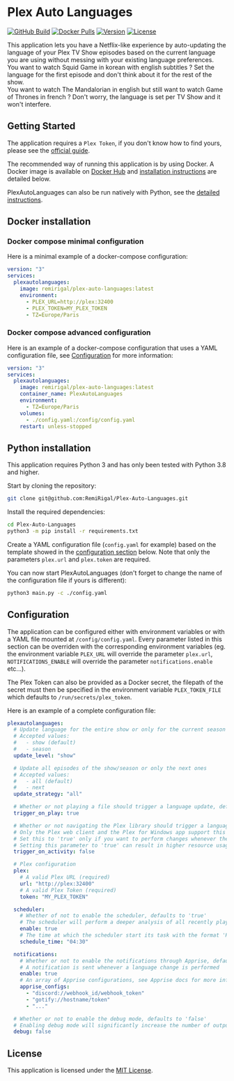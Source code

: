 # Plex Auto Languages

[![GitHub Build](https://img.shields.io/github/workflow/status/RemiRigal/Plex-Auto-Languages/dockerhub_build_push?style=flat-square)](https://github.com/RemiRigal/Plex-Auto-Languages/actions/workflows/dockerhub_build_push.yml)
[![Docker Pulls](https://img.shields.io/docker/pulls/remirigal/plex-auto-languages?style=flat-square)](https://hub.docker.com/r/remirigal/plex-auto-languages)
[![Version](https://img.shields.io/github/v/tag/RemiRigal/Plex-Auto-Languages?style=flat-square&label=version)](https://github.com/RemiRigal/Plex-Auto-Languages/tags)
[![License](https://img.shields.io/github/license/RemiRigal/Plex-Auto-Languages?style=flat-square)](https://github.com/RemiRigal/Plex-Auto-Languages/blob/master/LICENSE)

This application lets you have a Netflix-like experience by auto-updating the language of your Plex TV Show episodes based on the current language you are using without messing with your existing language preferences.  
You want to watch Squid Game in korean with english subtitles ? Set the language for the first episode and don't think about it for the rest of the show.  
You want to watch The Mandalorian in english but still want to watch Game of Thrones in french ? Don't worry, the language is set per TV Show and it won't interfere.


## Getting Started

The application requires a `Plex Token`, if you don't know how to find yours, please see the [official guide](https://support.plex.tv/articles/204059436-finding-an-authentication-token-x-plex-token/).

The recommended way of running this application is by using Docker. A Docker image is available on [Docker Hub](https://hub.docker.com/r/remirigal/plex-auto-languages) and [installation instructions](#docker-installation) are detailed below.

PlexAutoLanguages can also be run natively with Python, see the [detailed instructions](#python-installation).


## Docker installation

### Docker compose minimal configuration

Here is a minimal example of a docker-compose configuration:
```yaml
version: "3"
services:
  plexautolanguages:
    image: remirigal/plex-auto-languages:latest
    environment:
      - PLEX_URL=http://plex:32400
      - PLEX_TOKEN=MY_PLEX_TOKEN
      - TZ=Europe/Paris
```

### Docker compose advanced configuration

Here is an example of a docker-compose configuration that uses a YAML configuration file, see [Configuration](#configuration) for more information:
```yaml
version: "3"
services:
  plexautolanguages:
    image: remirigal/plex-auto-languages:latest
    container_name: PlexAutoLanguages
    environment:
      - TZ=Europe/Paris
    volumes:
      - ./config.yaml:/config/config.yaml
    restart: unless-stopped
```


## Python installation

This application requires Python 3 and has only been tested with Python 3.8 and higher.

Start by cloning the repository:
```bash
git clone git@github.com:RemiRigal/Plex-Auto-Languages.git
```

Install the required dependencies:
```bash
cd Plex-Auto-Languages
python3 -m pip install -r requirements.txt
```

Create a YAML configuration file (`config.yaml` for example) based on the template showed in the [configuration section](#configuration) below. Note that only the parameters `plex.url` and `plex.token` are required.

You can now start PlexAutoLanguages (don't forget to change the name of the configuration file if yours is different):
```bash
python3 main.py -c ./config.yaml
```



## Configuration

The application can be configured either with environment variables or with a YAML file mounted at `/config/config.yaml`. Every parameter listed in this section can be overriden with the corresponding environment variables (eg. the environment variable `PLEX_URL` will override the parameter `plex.url`, `NOTIFICATIONS_ENABLE` will override the parameter `notifications.enable` etc...).

The Plex Token can also be provided as a Docker secret, the filepath of the secret must then be specified in the environment variable `PLEX_TOKEN_FILE` which defaults to `/run/secrets/plex_token`.

Here is an example of a complete configuration file:
```yaml
plexautolanguages:
  # Update language for the entire show or only for the current season
  # Accepted values:
  #   - show (default)
  #   - season
  update_level: "show"

  # Update all episodes of the show/season or only the next ones
  # Accepted values:
  #   - all (default)
  #   - next
  update_strategy: "all"

  # Whether or not playing a file should trigger a language update, defaults to 'true'
  trigger_on_play: true

  # Whether or not navigating the Plex library should trigger a language update, defaults to 'false'
  # Only the Plex web client and the Plex for Windows app support this feature
  # Set this to 'true' only if you want to perform changes whenever the default track of an episode is updated, even when the episode is not played.
  # Setting this parameter to 'true' can result in higher resource usage.
  trigger_on_activity: false

  # Plex configuration
  plex:
    # A valid Plex URL (required)
    url: "http://plex:32400"
    # A valid Plex Token (required)
    token: "MY_PLEX_TOKEN"

  scheduler:
    # Whether of not to enable the scheduler, defaults to 'true'
    # The scheduler will perform a deeper analysis of all recently played TV Shows
    enable: true
    # The time at which the scheduler start its task with the format 'HH:MM', defaults to '02:00'
    schedule_time: "04:30"

  notifications:
    # Whether or not to enable the notifications through Apprise, defaults to 'false'
    # A notification is sent whenever a language change is performed
    enable: true
    # An array of Apprise configurations, see Apprise docs for more information: https://github.com/caronc/apprise
    apprise_configs:
      - "discord://webhook_id/webhook_token"
      - "gotify://hostname/token"
      - "..."

  # Whether or not to enable the debug mode, defaults to 'false'
  # Enabling debug mode will significantly increase the number of output logs
  debug: false
```

## License

This application is licensed under the [MIT License](LICENSE).
